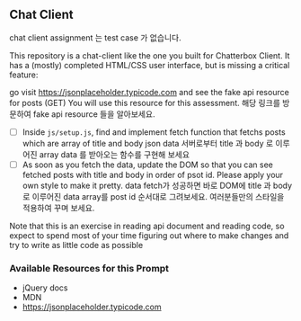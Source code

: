 ## Chat Client

chat client assignment 는 test case 가 없습니다.

This repository is a chat-client like the one you built for Chatterbox Client. It has a (mostly) completed HTML/CSS user interface, but is missing a critical feature:

go visit https://jsonplaceholder.typicode.com and see the fake api resource for posts (GET)
You will use this resource for this assessment. 해당 링크를 방문하여 fake api resource 들을 알아보세요.

- [ ] Inside `js/setup.js`, find and implement fetch function that fetchs posts which are array of title and body json data 서버로부터 title 과 body 로 이루어진 array data 를 받아오는 함수를 구현해 보세요
- [ ] As soon as you fetch the data, update the DOM so that you can see fetched posts with title and body in order of psot id. Please apply your own style to make it pretty. data fetch가 성공하면 바로 DOM에 title 과 body로 이루어진 data array를 post id 순서대로 그려보세요. 여러분들만의 스타일을 적용하여 꾸며 보세요.

Note that this is an exercise in reading api document and reading code, so expect to spend most of your time figuring out where to make changes and try to write as little code as possible

### Available Resources for this Prompt

- jQuery docs
- MDN
- https://jsonplaceholder.typicode.com
